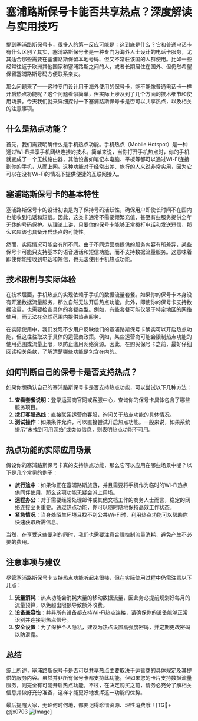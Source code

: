 # 塞浦路斯保号卡能否共享热点？深度解读与实用技巧

提到塞浦路斯保号卡，很多人的第一反应可能是：这到底是什么？它和普通电话卡有什么区别？其实，塞浦路斯保号卡是一种专门为海外人士设计的电话卡服务，尤其适合那些需要在塞浦路斯保留本地号码、但又不常驻该国的人群使用。比如一些经常往返于欧洲其他国家和塞浦路斯之间的人，或者长期居住在国外、但仍然希望保留塞浦路斯号码方便联系亲友。

那么问题来了——这种专门设计用于海外使用的保号卡，能不能像普通电话卡一样开启热点功能呢？这个问题看似简单，但实际上涉及到了几个方面的技术细节和使用场景。今天我们就来详细探讨一下塞浦路斯保号卡是否可以共享热点，以及相关的注意事项。

## 什么是热点功能？

首先，我们需要明确什么是手机热点功能。手机热点（Mobile Hotspot）是一种通过Wi-Fi共享手机网络连接的技术。简单来说，当你打开手机热点时，你的手机就变成了一个无线路由器，其他设备如笔记本电脑、平板等都可以通过Wi-Fi连接到你的手机，从而上网。这种功能对于经常出差、旅行的人来说非常实用，因为它可以在没有Wi-Fi的情况下提供便捷的互联网接入。

## 塞浦路斯保号卡的基本特性

塞浦路斯保号卡的设计初衷是为了保持号码活跃性，确保用户即使长时间不在国内也能收到电话和短信。因此，这类卡通常不需要频繁充值，甚至有些服务提供全年无休的号码保护。从理论上讲，只要你的保号卡能够正常拨打电话和发送短信，那么它应该也具备开启热点的可能性。

然而，实际情况可能会有所不同。由于不同运营商提供的服务内容有所差异，某些保号卡可能只支持基本的语音通话和短信功能，而不支持数据流量服务。这意味着即使你能接收到电话和短信，也无法使用手机热点功能。

## 技术限制与实际体验

在技术层面，手机热点的实现依赖于手机的数据流量套餐。如果你的保号卡本身没有开通数据流量服务，那么自然无法开启热点功能。此外，即使你的保号卡支持数据流量，也需要检查具体的套餐类型。例如，有些套餐可能仅限于特定地区的网络使用，而无法在全球范围内提供热点服务。

在实际使用中，我们发现不少用户反映他们的塞浦路斯保号卡确实可以开启热点功能，但这往往取决于具体的运营商政策。例如，某些运营商可能会限制热点功能的使用范围或流量上限，以防止滥用网络资源。因此，在购买保号卡之前，最好仔细阅读相关条款，了解清楚哪些功能是包含在内的。

## 如何判断自己的保号卡是否支持热点？

如果你想确认自己的塞浦路斯保号卡是否支持热点功能，可以尝试以下几种方法：

1. **查看套餐说明**：登录运营商官网或客服中心，查询你的保号卡具体包含了哪些服务项目。
2. **拨打客服热线**：直接联系运营商客服，询问关于热点功能的具体情况。
3. **测试操作**：如果条件允许，可以直接尝试开启热点功能。一般来说，如果系统提示“未找到可用网络”或类似信息，则表明热点功能不可用。

## 热点功能的实际应用场景

假设你的塞浦路斯保号卡真的支持热点功能，那么它可以应用在哪些场景中呢？以下是几个常见的例子：

- **旅行途中**：如果你正在塞浦路斯旅游，并且需要将手机作为临时的Wi-Fi热点供同伴使用，那么这项功能无疑会派上用场。
- **远程办公**：对于需要经常处理邮件或其他文档工作的商务人士而言，稳定的网络连接至关重要。通过热点功能，你可以随时随地保持高效工作状态。
- **紧急情况**：当身处陌生环境且找不到公共Wi-Fi时，利用热点功能可以帮助你快速获取所需信息。

当然，在享受这些便利的同时，我们也需要注意合理控制流量消耗，避免产生不必要的费用。

## 注意事项与建议

尽管塞浦路斯保号卡支持热点功能听起来很棒，但在实际使用过程中仍需注意以下几点：

1. **流量消耗**：热点功能会消耗大量的移动数据流量，因此务必提前规划好每月的流量预算，以免超出限额导致额外收费。
2. **设备兼容性**：并非所有设备都支持Wi-Fi热点连接，请确保你的设备能够正常识别并连接到热点信号。
3. **安全设置**：为了保护个人隐私，建议为热点设置高强度密码，并定期更改密码以防泄露。

## 总结

综上所述，塞浦路斯保号卡是否可以共享热点主要取决于运营商的具体规定及其提供的服务内容。虽然并非所有保号卡都支持此功能，但如果您的卡片支持数据流量服务，则完全有可能开启热点功能。不过，在决定购买之前，请务必充分了解相关信息并做好充分准备，这样才能更好地发挥这一功能的优势。

最后提醒大家，无论何时何地，都要记得珍惜资源、理性消费哦！[TG💪+ @jx0703 ![Image](https://github.com/user-attachments/assets/dbca1d08-cadb-493c-b0ec-ad6f7a83f270)]